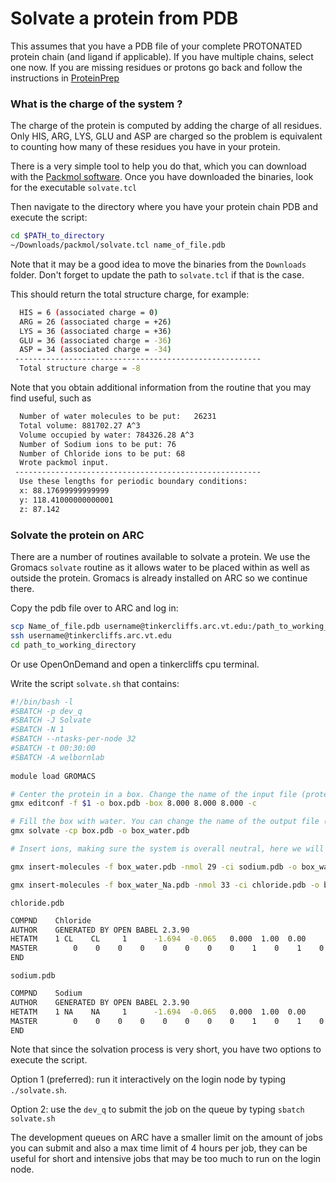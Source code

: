 # Solvate a protein from PDB

This assumes that you have a PDB file of your complete PROTONATED protein chain (and ligand if applicable). If you have multiple chains, select one now. If you are missing residues or protons go back and follow the instructions in [ProteinPrep](./ProteinPrep.md)


### What is the charge of the system ?
The charge of the protein is computed by adding the charge of all residues. Only HIS, ARG, LYS, GLU and ASP are charged so the problem is equivalent to counting how many of these residues you have in your protein. 

There is a very simple tool to help you do that, which you can download with the [Packmol software](http://m3g.iqm.unicamp.br/packmol/download.shtml). Once you have downloaded the binaries, look for the executable `solvate.tcl`

Then navigate to the directory where you have your protein chain PDB and execute the script:

```sh
cd $PATH_to_directory
~/Downloads/packmol/solvate.tcl name_of_file.pdb

```
Note that it may be a good idea to move the binaries from the `Downloads` folder. Don't forget to update the path to `solvate.tcl` if that is the case. 

This should return the total structure charge, for example:

```sh
  HIS = 6 (associated charge = 0) 
  ARG = 26 (associated charge = +26) 
  LYS = 36 (associated charge = +36) 
  GLU = 36 (associated charge = -36) 
  ASP = 34 (associated charge = -34) 
 -------------------------------------------------------
  Total structure charge = -8
```

Note that you obtain additional information from the routine that you may find useful, such as

```sh
  Number of water molecules to be put:   26231 
  Total volume: 881702.27 A^3
  Volume occupied by water: 784326.28 A^3 
  Number of Sodium ions to be put: 76
  Number of Chloride ions to be put: 68
  Wrote packmol input. 
 -------------------------------------------------------
  Use these lengths for periodic boundary conditions: 
  x: 88.17699999999999
  y: 118.41000000000001
  z: 87.142
```

### Solvate the protein on ARC
There are a number of routines available to solvate a protein. We use the Gromacs `solvate` routine as it allows water to be placed within as well as outside the protein. Gromacs is already installed on ARC so we continue there. 

Copy the pdb file over to ARC and log in:

```sh
scp Name_of_file.pdb username@tinkercliffs.arc.vt.edu:/path_to_working_directory/
ssh username@tinkercliffs.arc.vt.edu
cd path_to_working_directory

```

Or use OpenOnDemand and open a tinkercliffs cpu terminal.

Write the script `solvate.sh` that contains:

```sh
#!/bin/bash -l
#SBATCH -p dev_q
#SBATCH -J Solvate
#SBATCH -N 1
#SBATCH --ntasks-per-node 32
#SBATCH -t 00:30:00 
#SBATCH -A welbornlab
 
module load GROMACS

# Center the protein in a box. Change the name of the input file (protein_input.pdb and the size of the box. The units are in nm here!
gmx editconf -f $1 -o box.pdb -box 8.000 8.000 8.000 -c 

# Fill the box with water. You can change the name of the output file (Box_Water.pdb)
gmx solvate -cp box.pdb -o box_water.pdb 

# Insert ions, making sure the system is overall neutral, here we will add both ions to create 0.1M conditions. You will need to change how many ions you want and the name of the output file. chloride.pdb and sodium.pdb are input files you will need to copy from below.

gmx insert-molecules -f box_water.pdb -nmol 29 -ci sodium.pdb -o box_water_Na.pdb 

gmx insert-molecules -f box_water_Na.pdb -nmol 33 -ci chloride.pdb -o box_water_NaCl.pdb

```

`chloride.pdb`

```sh
COMPND    Chloride
AUTHOR    GENERATED BY OPEN BABEL 2.3.90
HETATM    1 CL    CL     1      -1.694  -0.065   0.000  1.00  0.00          Cl  
MASTER        0    0    0    0    0    0    0    0    1    0    1    0
END
```

`sodium.pdb`

```sh
COMPND    Sodium
AUTHOR    GENERATED BY OPEN BABEL 2.3.90
HETATM    1 NA    NA     1      -1.694  -0.065   0.000  1.00  0.00          Na  
MASTER        0    0    0    0    0    0    0    0    1    0    1    0
END
```

Note that since the solvation process is very short, you have two options to execute the script.

Option 1 (preferred): run it interactively on the login node by typing `./solvate.sh`.

Option 2: use the `dev_q` to submit the job on the queue by typing `sbatch solvate.sh`

The development queues on ARC have a smaller limit on the amount of jobs you can submit and also a max time limit of 4 hours per job, they can be useful for short and intensive jobs that may be too much to run on the login node.


